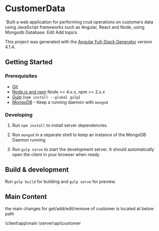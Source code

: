 # CustomerData
`Built a web application for performing crud operations on customers data using JavaScript frameworks such as Angular, React and Node, using Mongodb Database. Edit Add topics



This project was generated with the [Angular Full-Stack Generator](https://github.com/DaftMonk/generator-angular-fullstack) version 4.1.4.

## Getting Started

### Prerequisites

- [Git](https://git-scm.com/)
- [Node.js and npm](nodejs.org) Node >= 4.x.x, npm >= 2.x.x
- [Gulp](http://gulpjs.com/) (`npm install --global gulp`)
- [MongoDB](https://www.mongodb.org/) - Keep a running daemon with `mongod`

### Developing

1. Run `npm install` to install server dependencies.

2. Run `mongod` in a separate shell to keep an instance of the MongoDB Daemon running

3. Run `gulp serve` to start the development server. It should automatically open the client in your browser when ready.

## Build & development

Run `gulp build` for building and `gulp serve` for preview.

## Main Content

the main changes for get/add/edit/remove of customer is located at below path

\client\app\main
\server\api\customer


